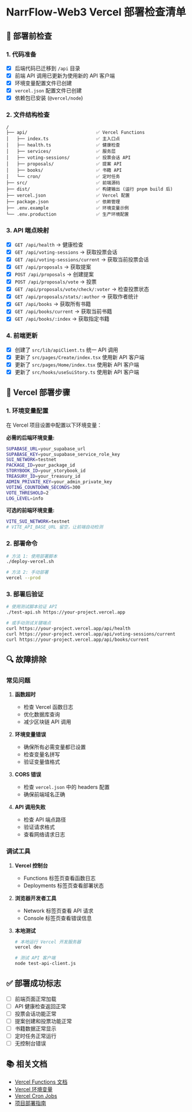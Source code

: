 # NarrFlow-Web3 Vercel 部署检查清单

## 🚀 部署前检查

### 1. 代码准备
- [x] 后端代码已迁移到 `/api` 目录
- [x] 前端 API 调用已更新为使用新的 API 客户端
- [x] 环境变量配置文件已创建
- [x] `vercel.json` 配置文件已创建
- [x] 依赖包已安装 (`@vercel/node`)

### 2. 文件结构检查
```
/
├── api/                          ✅ Vercel Functions
│   ├── index.ts                  ✅ 主入口点
│   ├── health.ts                 ✅ 健康检查
│   ├── services/                 ✅ 服务层
│   ├── voting-sessions/          ✅ 投票会话 API
│   ├── proposals/                ✅ 提案 API
│   ├── books/                    ✅ 书籍 API
│   └── cron/                     ✅ 定时任务
├── src/                          ✅ 前端源码
├── dist/                         ✅ 构建输出 (运行 pnpm build 后)
├── vercel.json                   ✅ Vercel 配置
├── package.json                  ✅ 依赖管理
├── .env.example                  ✅ 环境变量示例
└── .env.production               ✅ 生产环境配置
```

### 3. API 端点映射
- [x] `GET /api/health` → 健康检查
- [x] `GET /api/voting-sessions` → 获取投票会话
- [x] `GET /api/voting-sessions/current` → 获取当前投票会话
- [x] `GET /api/proposals` → 获取提案
- [x] `POST /api/proposals` → 创建提案
- [x] `POST /api/proposals/vote` → 投票
- [x] `GET /api/proposals/vote/check/:voter` → 检查投票状态
- [x] `GET /api/proposals/stats/:author` → 获取作者统计
- [x] `GET /api/books` → 获取所有书籍
- [x] `GET /api/books/current` → 获取当前书籍
- [x] `GET /api/books/:index` → 获取指定书籍

### 4. 前端更新
- [x] 创建了 `src/lib/apiClient.ts` 统一 API 调用
- [x] 更新了 `src/pages/Create/index.tsx` 使用新 API 客户端
- [x] 更新了 `src/pages/Home/index.tsx` 使用新 API 客户端
- [x] 更新了 `src/hooks/useSuiStory.ts` 使用新 API 客户端

## 🔧 Vercel 部署步骤

### 1. 环境变量配置
在 Vercel 项目设置中配置以下环境变量：

**必需的后端环境变量:**
```bash
SUPABASE_URL=your_supabase_url
SUPABASE_KEY=your_supabase_service_role_key
SUI_NETWORK=testnet
PACKAGE_ID=your_package_id
STORYBOOK_ID=your_storybook_id
TREASURY_ID=your_treasury_id
ADMIN_PRIVATE_KEY=your_admin_private_key
VOTING_COUNTDOWN_SECONDS=300
VOTE_THRESHOLD=2
LOG_LEVEL=info
```

**可选的前端环境变量:**
```bash
VITE_SUI_NETWORK=testnet
# VITE_API_BASE_URL 留空，让前端自动检测
```

### 2. 部署命令
```bash
# 方法 1: 使用部署脚本
./deploy-vercel.sh

# 方法 2: 手动部署
vercel --prod
```

### 3. 部署后验证
```bash
# 使用测试脚本验证 API
./test-api.sh https://your-project.vercel.app

# 或手动测试关键端点
curl https://your-project.vercel.app/api/health
curl https://your-project.vercel.app/api/voting-sessions/current
curl https://your-project.vercel.app/api/books/current
```

## 🔍 故障排除

### 常见问题

1. **函数超时**
   - 检查 Vercel 函数日志
   - 优化数据库查询
   - 减少区块链 API 调用

2. **环境变量错误**
   - 确保所有必需变量都已设置
   - 检查变量名拼写
   - 验证变量值格式

3. **CORS 错误**
   - 检查 `vercel.json` 中的 headers 配置
   - 确保前端域名正确

4. **API 调用失败**
   - 检查 API 端点路径
   - 验证请求格式
   - 查看网络请求日志

### 调试工具

1. **Vercel 控制台**
   - Functions 标签页查看函数日志
   - Deployments 标签页查看部署状态

2. **浏览器开发者工具**
   - Network 标签页查看 API 请求
   - Console 标签页查看错误信息

3. **本地测试**
   ```bash
   # 本地运行 Vercel 开发服务器
   vercel dev
   
   # 测试 API 客户端
   node test-api-client.js
   ```

## ✅ 部署成功标志

- [ ] 前端页面正常加载
- [ ] API 健康检查返回正常
- [ ] 投票会话功能正常
- [ ] 提案创建和投票功能正常
- [ ] 书籍数据正常显示
- [ ] 定时任务正常运行
- [ ] 无控制台错误

## 📚 相关文档

- [Vercel Functions 文档](https://vercel.com/docs/functions)
- [Vercel 环境变量](https://vercel.com/docs/projects/environment-variables)
- [Vercel Cron Jobs](https://vercel.com/docs/cron-jobs)
- [项目部署指南](./VERCEL_DEPLOYMENT.md)
